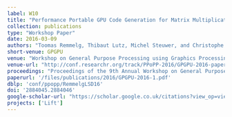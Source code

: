 ```yaml
---
label: W10
title: "Performance Portable GPU Code Generation for Matrix Multiplication"
collection: publications
type: "Workshop Paper"
date: 2016-03-09
authors: "Toomas Remmelg, Thibaut Lutz, Michel Steuwer, and Christophe Dubach"
short-venue: GPGPU
venue: "Workshop on General Purpose Processing using Graphics Processing Unit @ PPoPP"
venue-url: "http://conf.researchr.org/track/PPoPP-2016/GPGPU-2016-papers"
proceedings: "Proceedings of the 9th Annual Workshop on General Purpose Processing using Graphics Processing Unit, GPGPU@PPoPP 2016"
paperurl: '/files/publications/2016/GPGPU-2016-1.pdf'
dblp: 'conf/ppopp/RemmelgLSD16'
doi: '2884045.2884046'
google-scholar-url: "https://scholar.google.co.uk/citations?view_op=view_citation&hl=en&user=XdXJRZEAAAAJ&citation_for_view=XdXJRZEAAAAJ:Zph67rFs4hoC"
projects: ['Lift']
---
```

